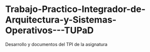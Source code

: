 # Trabajo-Practico-Integrador-de-Arquitectura-y-Sistemas-Operativos---TUPaD
Desarrollo y documentos del TPI de la asignatura
